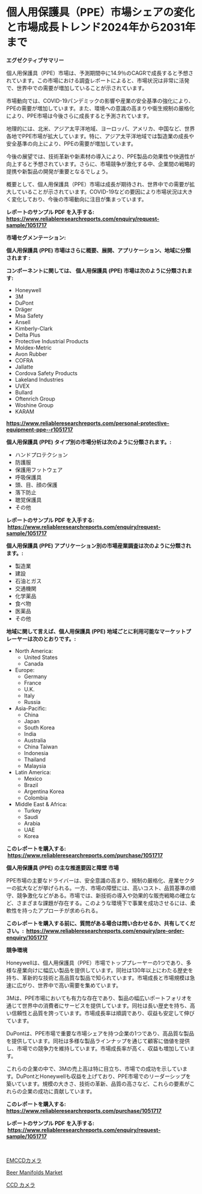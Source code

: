 <p><h1>個人用保護具（PPE）市場シェアの変化と市場成長トレンド2024年から2031年まで</h1></p><p><strong>エグゼクティブサマリー</strong></p>
<p><p>個人用保護具（PPE）市場は、予測期間中に14.9％のCAGRで成長すると予想されています。この市場における調査レポートによると、市場状況は非常に活発で、世界中での需要が増加していることが示されています。</p><p>市場動向では、COVID-19パンデミックの影響や産業の安全基準の強化により、PPEの需要が増加しています。また、環境への意識の高まりや衛生規制の厳格化により、PPE市場は今後さらに成長すると予測されています。</p><p>地理的には、北米、アジア太平洋地域、ヨーロッパ、アメリカ、中国など、世界各地でPPE市場が拡大しています。特に、アジア太平洋地域では製造業の成長や安全基準の向上により、PPEの需要が増加しています。</p><p>今後の展望では、技術革新や新素材の導入により、PPE製品の効果性や快適性が向上すると予想されています。さらに、市場競争が激化する中、企業間の戦略的提携や新製品の開発が重要となるでしょう。</p><p>概要として、個人用保護具（PPE）市場は成長が期待され、世界中での需要が拡大していることが示されています。COVID-19などの要因により市場状況は大きく変化しており、今後の市場動向に注目が集まっています。</p></p>
<p><strong>レポートのサンプル PDF を入手する: <a href="https://www.reliableresearchreports.com/enquiry/request-sample/1051717">https://www.reliableresearchreports.com/enquiry/request-sample/1051717</a></strong></p>
<p><strong>市場セグメンテーション:</strong></p>
<p><strong> 個人用保護具 (PPE) 市場はさらに概要、展開、アプリケーション、地域に分類されます :</strong></p>
<p><strong>コンポーネントに関しては、 個人用保護具 (PPE) 市場は次のように分類されます: &nbsp;</strong></p>
<p><ul><li>Honeywell</li><li>3M</li><li>DuPont</li><li>Dräger</li><li>Msa Safety</li><li>Ansell</li><li>Kimberly-Clark</li><li>Delta Plus</li><li>Protective Industrial Products</li><li>Moldex-Metric</li><li>Avon Rubber</li><li>COFRA</li><li>Jallatte</li><li>Cordova Safety Products</li><li>Lakeland Industries</li><li>UVEX</li><li>Bullard</li><li>Oftenrich Group</li><li>Woshine Group</li><li>KARAM</li></ul></p>
<p><strong><a href="https://www.reliableresearchreports.com/personal-protective-equipment-ppe--r1051717">https://www.reliableresearchreports.com/personal-protective-equipment-ppe--r1051717</a></strong></p>
<p><strong> 個人用保護具 (PPE) タイプ別の市場分析は次のように分類されます。:</strong></p>
<p><ul><li>ハンドプロテクション</li><li>防護服</li><li>保護用フットウェア</li><li>呼吸保護具</li><li>頭、目、顔の保護</li><li>落下防止</li><li>聴覚保護具</li><li>その他</li></ul></p>
<p><strong>レポートのサンプル PDF を入手する: &nbsp;<a href="https://www.reliableresearchreports.com/enquiry/request-sample/1051717">https://www.reliableresearchreports.com/enquiry/request-sample/1051717</a></strong></p>
<p><strong> 個人用保護具 (PPE) アプリケーション別の市場産業調査は次のように分類されます。:</strong></p>
<p><ul><li>製造業</li><li>建設</li><li>石油とガス</li><li>交通機関</li><li>化学薬品</li><li>食べ物</li><li>医薬品</li><li>その他</li></ul></p>
<p><strong>地域に関して言えば、個人用保護具 (PPE) 地域ごとに利用可能なマーケットプレーヤーは次のとおりです。:</strong></p>
<p><ul>
    <li>
        North America:
        <ul>
            <li>United States</li>
            <li>Canada</li>
        </ul>
    </li>
    <li>
        Europe:
        <ul>
            <li>Germany</li>
            <li>France</li>
            <li>U.K.</li>
            <li>Italy</li>
            <li>Russia</li>
        </ul>
    </li>
    <li>
        Asia-Pacific:
        <ul>
            <li>China</li>
            <li>Japan</li>
            <li>South Korea</li>
            <li>India</li>
            <li>Australia</li>
            <li>China Taiwan</li>
            <li>Indonesia</li>
            <li>Thailand</li>
            <li>Malaysia</li>
        </ul>
    </li>
    <li>
        Latin America:
        <ul>
            <li>Mexico</li>
            <li>Brazil</li>
            <li>Argentina Korea</li>
            <li>Colombia</li>
        </ul>
    </li>
    <li>
        Middle East & Africa:
        <ul>
            <li>Turkey</li>
            <li>Saudi</li>
            <li>Arabia</li>
            <li>UAE</li>
            <li>Korea</li>
        </ul>
    </li>
    </ul></p>
<p><strong>このレポートを購入する: &nbsp;<a href="https://www.reliableresearchreports.com/purchase/1051717">https://www.reliableresearchreports.com/purchase/1051717</a></strong></p>
<p><strong>個人用保護具 (PPE) の主な推進要因と障壁 市場</strong></p>
<p><p>PPE市場の主要なドライバーは、安全意識の高まり、規制の厳格化、産業セクターの拡大などが挙げられる。一方、市場の障壁には、高いコスト、品質基準の順守、競争激化などがある。市場では、新技術の導入や効果的な販売戦略の確立など、さまざまな課題が存在する。このような環境下で事業を成功させるには、柔軟性を持ったアプローチが求められる。</p></p>
<p><strong>このレポートを購入する前に、質問がある場合は問い合わせるか、共有してください。:&nbsp; <a href="https://www.reliableresearchreports.com/enquiry/pre-order-enquiry/1051717">https://www.reliableresearchreports.com/enquiry/pre-order-enquiry/1051717</a></strong></p>
<p><strong>競争環境</strong></p>
<p><p>Honeywellは、個人用保護具（PPE）市場でトッププレーヤーの1つであり、多様な産業向けに幅広い製品を提供しています。同社は130年以上にわたる歴史を持ち、革新的な技術と高品質な製品で知られています。市場成長と市場規模は急速に広がり、世界中で高い需要を集めています。</p><p>3Mは、PPE市場においても有力な存在であり、製品の幅広いポートフォリオを通じて世界中の消費者にサービスを提供しています。同社は長い歴史を持ち、高い信頼性と品質を誇っています。市場成長率は順調であり、収益も安定して伸びています。</p><p>DuPontは、PPE市場で重要な市場シェアを持つ企業の1つであり、高品質な製品を提供しています。同社は多様な製品ラインナップを通じて顧客に価値を提供し、市場での競争力を維持しています。市場成長率が高く、収益も増加しています。</p><p>これらの企業の中で、3Mの売上高は特に目立ち、市場での成功を示しています。DuPontとHoneywellも収益を上げており、PPE市場でのリーダーシップを築いています。規模の大きさ、技術の革新、品質の高さなど、これらの要素がこれらの企業の成功に貢献しています。</p></p>
<p><strong>このレポートを購入する: &nbsp; <a href="https://www.reliableresearchreports.com/purchase/1051717">https://www.reliableresearchreports.com/purchase/1051717</a></strong></p>
<p><strong>レポートのサンプル PDF を入手する: &nbsp;<a href="https://www.reliableresearchreports.com/enquiry/request-sample/1051717">https://www.reliableresearchreports.com/enquiry/request-sample/1051717</a></strong><strong></strong></p>
<p>&nbsp;</p>
<p><p><a href="https://github.com/KaydenJohns1964/Market-Research-Report-List-1/blob/main/366243027416.md">EMCCDカメラ</a></p><p><a href="https://github.com/mancsybtousav/Market-Research-Report-List-2/blob/main/beer-manifolds-market.md">Beer Manifolds Market</a></p><p><a href="https://github.com/marbadji/Market-Research-Report-List-1/blob/main/258541527415.md">CCD カメラ</a></p></p>